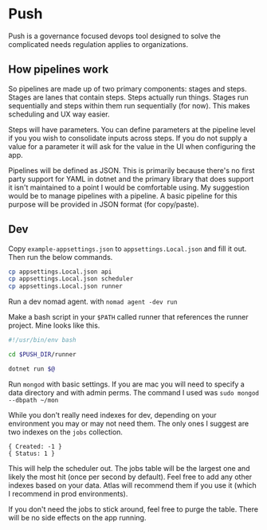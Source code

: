 # Push

Push is a governance focused devops tool designed to solve the complicated needs regulation applies to organizations.

## How pipelines work

So pipelines are made up of two primary components: stages and steps. Stages are lanes that contain steps. Steps actually run things.
Stages run sequentially and steps within them run sequentially (for now). This makes scheduling and UX way easier.

Steps will have parameters. You can define parameters at the pipeline level if you you wish to consolidate inputs across steps.
If you do not supply a value for a parameter it will ask for the value in the UI when configuring the app.

Pipelines will be defined as JSON. This is primarily because there's no first party support for
YAML in dotnet and the primary library that does support it isn't maintained to a point I would be comfortable using. My suggestion
would be to manage pipelines with a pipeline. A basic pipeline for this purpose will be provided in JSON format (for copy/paste).

## Dev

Copy `example-appsettings.json` to `appsettings.Local.json` and fill it out. Then run the below commands.

```bash
cp appsettings.Local.json api
cp appsettings.Local.json scheduler
cp appsettings.Local.json runner
```

Run a dev nomad agent. with `nomad agent -dev run`

Make a bash script in your `$PATH` called runner that references the runner project. Mine looks like this.

```bash
#!/usr/bin/env bash

cd $PUSH_DIR/runner

dotnet run $@
```

Run `mongod` with basic settings. If you are mac you will need to specify a data directory and with admin perms.
The command I used was `sudo mongod --dbpath ~/mon`

While you don't really need indexes for dev, depending on your environment you may or may not need them.
The only ones I suggest are two indexes on the `jobs` collection.

```
{ Created: -1 }
{ Status: 1 }
```

This will help the scheduler out. The jobs table will be the largest one and likely the most hit (once per second by default).
Feel free to add any other indexes based on your data. Atlas will recommend them if you use it (which I recommend in prod environments).

If you don't need the jobs to stick around, feel free to purge the table. There will be no side effects on the app running. 
